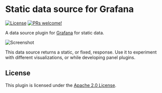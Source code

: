 # Static data source for Grafana

[![License](https://img.shields.io/github/license/marcusolsson/grafana-static-datasource)](LICENSE)
[![PRs welcome!](https://img.shields.io/badge/PRs-welcome-brightgreen.svg)](#contribute)

A data source plugin for [Grafana](https://grafana.com) for static data.

![Screenshot](https://raw.githubusercontent.com/marcusolsson/grafana-static-datasource/master/docs/screenshot.png)

This data source returns a static, or fixed, response. Use it to experiment with different visualizations, or while developing panel plugins.

## License

This plugin is licensed under the [Apache 2.0 License](LICENSE).
